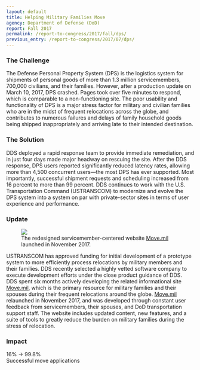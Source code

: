 ```yaml
---
layout: default
title: Helping Military Families Move
agency: Department of Defense (DoD)
report: Fall 2017
permalink: /report-to-congress/2017/fall/dps/
previous_entry: /report-to-congress/2017/07/dps/
---
```

### The Challenge

The Defense Personal Property System (DPS) is the logistics system for shipments of personal goods of more than 1.3 million servicemembers, 700,000 civilians, and their families. However, after a production update on March 10, 2017, DPS crashed. Pages took over five minutes to respond, which is comparable to a non-functioning site. The poor usability and functionality of DPS is a major stress factor for military and civilian families who are in the midst of frequent relocations across the globe, and contributes to numerous failures and delays of family household goods being shipped inappropriately and arriving late to their intended destination.

### The Solution

DDS deployed a rapid response team to provide immediate remediation, and in just four days made major headway on rescuing the site. After the DDS response, DPS users reported significantly reduced latency rates, allowing more than 4,500 concurrent users—the most DPS has ever supported. Most importantly, successful shipment requests and scheduling increased from 16 percent to more than 99 percent. DDS continues to work with the U.S. Transportation Command (USTRANSCOM) to modernize and evolve the DPS system into a system on par with private-sector sites in terms of user experience and performance.

### Update

<figure>
	<img src="{{ site.baseurl }}/images/report-to-congress-2017-fall-move.png">
	<figcaption>The redesigned servicemember-centered website <a href="https://www.move.mil">Move.mil</a> launched in November 2017.</figcaption>
</figure>

USTRANSCOM has approved funding for initial development of a prototype system to more efficiently process relocations by military members and their families. DDS recently selected a highly vetted software company to execute development efforts under the close product guidance of DDS. DDS spent six months actively developing the related informational site [Move.mil](https://www.move.mil), which is the primary resource for military families and their spouses during their frequent relocations around the globe. [Move.mil](https://www.move.mil) relaunched in November 2017, and was developed through constant user feedback from servicemembers, their spouses, and DoD transportation support staff. The website includes updated content, new features, and a suite of tools to greatly reduce the burden on military families during the stress of relocation.

### Impact

<div class="margin-bottom-3">
	<div>
		<span class="text-primary text-bold font-body-3xl">16</span><span class="text-primary text-bold font-body-2xl">%</span> <span class="text-primary text-bold font-body-3xl">&rarr; 99.8</span><span class="text-primary text-bold font-body-2xl">%</span>
    </div>
    <div>Successful move applications</div>
</div>

